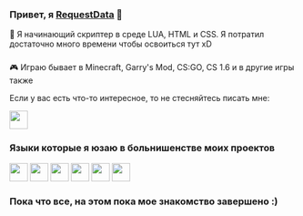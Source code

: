 ### Привет, я [RequestData](https://requestdata.ru) 👋

🔮 Я начинающий скриптер в среде LUA, HTML и CSS. Я потратил достаточно много времени чтобы освоиться тут xD
###
🎮 Играю бывает в Minecraft, Garry's Mod, CS:GO, CS 1.6 и в другие игры также

Если у вас есть что-то интересное, то не стесняйтесь писать мне:

<code><a href="https://t.me/requestdata"><img height="32" width="32" src="https://upload.wikimedia.org/wikipedia/commons/thumb/8/82/Telegram_logo.svg/2048px-Telegram_logo.svg.png"></a></code> 

### Языки которые я юзаю в больнишенстве моих проектов
<code><img height="32" width="32" src="https://cdn-icons-png.flaticon.com/512/174/174854.png"></code> 
<code><img height="32" width="32" src="https://download.logo.wine/logo/Lua_(programming_language)/Lua_(programming_language)-Logo.wine.png"></code>
<code><img height="32" width="32" src="https://cdn-icons-png.flaticon.com/512/5968/5968322.png"></code> 
<code><img height="32" width="32" src="https://upload.wikimedia.org/wikipedia/commons/thumb/6/62/CSS3_logo.svg/800px-CSS3_logo.svg.png"></code>
<code><img width="32" height="32" src="https://www.pngrepo.com/png/159311/512/pawn.png"></code> 
<code><img width="32" height="32" src="https://upload.wikimedia.org/wikipedia/commons/thumb/9/99/Unofficial_JavaScript_logo_2.svg/480px-Unofficial_JavaScript_logo_2.svg.png"></code>


### Пока что все, на этом пока мое знакомство завершено :)
